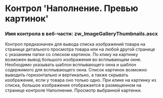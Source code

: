 ﻿---
description: 2.4.9.1
---
# Контрол 'Наполнение. Превью картинок'
### Имя контрола в веб-части: zw_ImageGalleryThumbnails.ascx
Контрол предназначен для вывода списка изображений товара на странице детального просмотра товара или на любой другой странице с указанием папки со списком картинок.
По клику на картинку возможен вывод большого изображения во всплывающем окне. Необходимо указывать шаблон всплывающего окна и шаблон содержимого для всплывающего окна. 
Список картинок возможно выводить горизонтально и вертикально, а также скрывать изображение, если у товара оно только одно.
При клике на картинку из списка, большое изображение отображается в размещенном на странице контроле Наполнение. Просмотр выбранной картинки.
